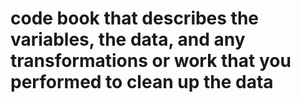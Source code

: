# code book that describes the variables, the data, and any transformations or work that you performed to clean up the data
